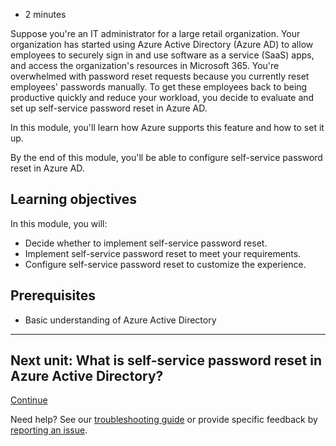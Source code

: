 -   2 minutes

Suppose you're an IT administrator for a large retail organization. Your organization has started using Azure Active Directory (Azure AD) to allow employees to securely sign in and use software as a service (SaaS) apps, and access the organization's resources in Microsoft 365. You're overwhelmed with password reset requests because you currently reset employees' passwords manually. To get these employees back to being productive quickly and reduce your workload, you decide to evaluate and set up self-service password reset in Azure AD.

In this module, you'll learn how Azure supports this feature and how to set it up.

By the end of this module, you'll be able to configure self-service password reset in Azure AD.

## Learning objectives

In this module, you will:

-   Decide whether to implement self-service password reset.
-   Implement self-service password reset to meet your requirements.
-   Configure self-service password reset to customize the experience.

## Prerequisites

-   Basic understanding of Azure Active Directory

___

## Next unit: What is self-service password reset in Azure Active Directory?

[Continue](https://docs.microsoft.com/en-us/learn/modules/allow-users-reset-their-password/2-self-service-password-reset/)

Need help? See our [troubleshooting guide](https://docs.microsoft.com/en-us/learn/support/troubleshooting?uid=learn.azure.allow-users-to-reset-their-password.introduction&documentId=42991511-c11a-808b-6b7b-5e3c46e5136f&versionIndependentDocumentId=44325c33-121b-a619-5f63-8139a7d1042e&contentPath=%2FMicrosoftDocs%2Flearn-pr%2Fblob%2Flive%2Flearn-pr%2Fazure%2Fallow-users-reset-their-password%2F1-introduction.yml&url=https%3A%2F%2Fdocs.microsoft.com%2Fen-us%2Flearn%2Fmodules%2Fallow-users-reset-their-password%2F1-introduction&author=justinha) or provide specific feedback by [reporting an issue](https://docs.microsoft.com/en-us/learn/support/troubleshooting?uid=learn.azure.allow-users-to-reset-their-password.introduction&documentId=42991511-c11a-808b-6b7b-5e3c46e5136f&versionIndependentDocumentId=44325c33-121b-a619-5f63-8139a7d1042e&contentPath=%2FMicrosoftDocs%2Flearn-pr%2Fblob%2Flive%2Flearn-pr%2Fazure%2Fallow-users-reset-their-password%2F1-introduction.yml&url=https%3A%2F%2Fdocs.microsoft.com%2Fen-us%2Flearn%2Fmodules%2Fallow-users-reset-their-password%2F1-introduction&author=justinha#report-feedback).